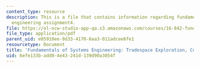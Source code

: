 ```yaml
---
content_type: resource
description: This is a file that contains information regarding fundamentals of systems
  engineering assignment4.
file: https://ol-ocw-studio-app-qa.s3.amazonaws.com/courses/16-842-fundamentals-of-systems-engineering-fall-2015/6efe133badd04e43241d139d90a3054f_MIT16_842F15_Assignment4.pdf
file_type: application/pdf
parent_uid: e05910ee-9d33-4170-6aa3-011adcee6fe1
resourcetype: Document
title: 'Fundamentals of Systems Engineering: Tradespace Exploration, Concept Selection'
uid: 6efe133b-add0-4e43-241d-139d90a3054f
---
```

